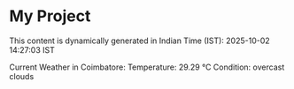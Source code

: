 # My Project

This content is dynamically generated in Indian Time (IST): 2025-10-02 14:27:03 IST


Current Weather in Coimbatore:
Temperature: 29.29 °C
Condition: overcast clouds
